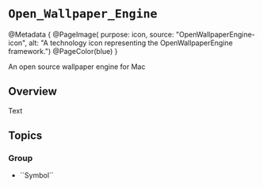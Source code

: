 # ``Open_Wallpaper_Engine``

@Metadata {
    @PageImage(
        purpose: icon, 
        source: "OpenWallpaperEngine-icon", 
        alt: "A technology icon representing the OpenWallpaperEngine framework.")
    @PageColor(blue)
}

An open source wallpaper engine for Mac

## Overview

<!--@START_MENU_TOKEN@-->Text<!--@END_MENU_TOKEN@-->

## Topics

### <!--@START_MENU_TOKEN@-->Group<!--@END_MENU_TOKEN@-->

- <!--@START_MENU_TOKEN@-->``Symbol``<!--@END_MENU_TOKEN@-->
